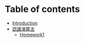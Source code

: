 # Table of contents

* [Introduction](README.md)
* [認識演算法](into/README.md)
  * [Homework1](into/homework1.md)

